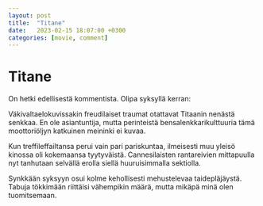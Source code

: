 ```yaml
---
layout: post
title:  "Titane"
date:   2023-02-15 18:07:00 +0300
categories: [movie, comment]
---
```


# Titane

On hetki edellisestä kommentista. Olipa syksyllä kerran:

Väkivaltaelokuvissakin freudilaiset traumat otattavat Titaanin nenästä senkkaa. En ole asiantuntija, mutta perinteistä bensalenkkarikulttuuria tämä moottoriöljyn katkuinen meininki ei kuvaa.

Kun treffileffailtansa perui vain pari pariskuntaa, ilmeisesti muu yleisö kinossa oli kokemaansa tyytyväistä. Cannesilaisten rantareivien mittapuulla nyt tanhutaan selvällä erolla siellä huuruisimmalla sektiolla.

Synkkään syksyyn osui kolme kehollisesti mehustelevaa taidepläjäystä. Tabuja tökkimään riittäisi vähempikin määrä, mutta mikäpä minä olen tuomitsemaan.

[//]: # "https://www.imdb.com/title/tt10944760/"